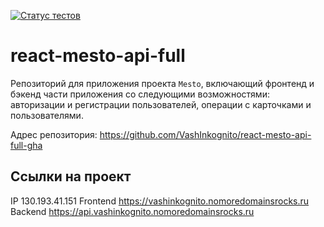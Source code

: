 [![Статус тестов](../../actions/workflows/tests.yml/badge.svg)](../../actions/workflows/tests.yml)

# react-mesto-api-full

Репозиторий для приложения проекта `Mesto`, включающий фронтенд и бэкенд части приложения со следующими возможностями: авторизации и регистрации пользователей, операции с карточками и пользователями.

Адрес репозитория: https://github.com/VashInkognito/react-mesto-api-full-gha

## Ссылки на проект

IP 130.193.41.151
Frontend https://vashinkognito.nomoredomainsrocks.ru
Backend https://api.vashinkognito.nomoredomainsrocks.ru
